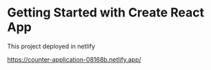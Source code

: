 # Getting Started with Create React App

This project deployed in netlify 

https://counter-application-08168b.netlify.app/


